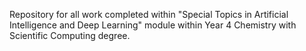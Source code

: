 Repository for all work completed within "Special Topics in Artificial Intelligence and Deep Learning" module within Year 4 Chemistry with Scientific Computing degree.